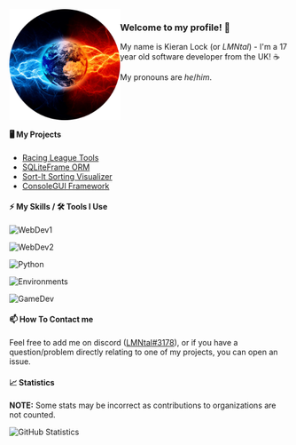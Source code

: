 <!-- Thanks to KodingDev for the design: https://github.com/KodingDev -->
<img align="left" alt="Avatar" width="200px" src="https://raw.githubusercontent.com/Kieran-Lock/Kieran-Lock/master/assets/avatar.png" />

### Welcome to my profile! 👋

My name is Kieran Lock (or *LMNtal*) - I'm a 17 year old software developer from the UK! ☕ 

My pronouns are *he*/*him*.

<br />
<br />
<br />

#### 🖥️ My Projects
* [Racing League Tools](https://racingleaguetools.com/)
* [SQLiteFrame ORM](https://github.com/Kieran-Lock/SQLiteFrame)
* [Sort-It Sorting Visualizer](https://github.com/OneBigUnit/Sort-It)
* [ConsoleGUI Framework](https://github.com/Kieran-Lock/ConsoleGUI)


#### ⚡ My Skills / 🛠️ Tools I Use

![WebDev1](https://skillicons.dev/icons?i=ts,js,html,css)


![WebDev2](https://skillicons.dev/icons?i=firebase,gcp,react,nextjs)


![Python](https://skillicons.dev/icons?i=py,discord,raspberrypi,flask)


![Environments](https://skillicons.dev/icons?i=vscode,stackoverflow,github,git)


![GameDev](https://skillicons.dev/icons?i=cs,unity,unreal,arduino)


#### 📫 How To Contact me
Feel free to add me on discord ([LMNtal#3178](https://discordapp.com/users/380798738295422978)), or if you have a question/problem directly relating to one of my projects, you can open an issue.

#### 📈 Statistics

**NOTE:** Some stats may be incorrect as contributions to organizations are not counted.

![GitHub Statistics](https://github-readme-stats.vercel.app/api?username=Kieran-Lock&count_private=true&theme=tokyonight&show_icons=true)
